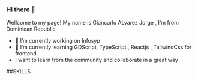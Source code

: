 ### Hi there 👋

<!--
**GiancarloAlvarez/GiancarloAlvarez** is a ✨ _special_ ✨ repository because its `README.md` (this file) appears on your GitHub profile.

Here are some ideas to get you started:
- 🤔 I’m looking for help with ...
- 💬 Ask me about ...
- 😄 Pronouns: ...
- 👯 I’m looking to collaborate on ...


- 📫 How to reach me: ...

- ⚡ Fun fact: ...
-->
Wellcome to my page! 
My name is Giancarlo ALvarez Jorge , I'm from Dominican Republic


- 🔭 I’m currently working on Infosyp
- 🌱 I’m currently learning GDScript, TypeScript , Reactjs , TailwindCss for frontend.
- I want to learn from the community and collaborate in a great way


##SKILLS








